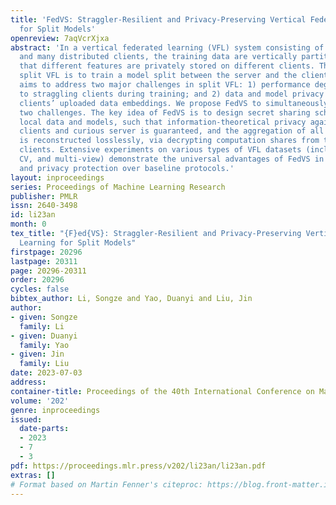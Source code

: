 ```yaml
---
title: 'FedVS: Straggler-Resilient and Privacy-Preserving Vertical Federated Learning
  for Split Models'
openreview: 7aqVcrXjxa
abstract: 'In a vertical federated learning (VFL) system consisting of a central server
  and many distributed clients, the training data are vertically partitioned such
  that different features are privately stored on different clients. The problem of
  split VFL is to train a model split between the server and the clients. This paper
  aims to address two major challenges in split VFL: 1) performance degradation due
  to straggling clients during training; and 2) data and model privacy leakage from
  clients’ uploaded data embeddings. We propose FedVS to simultaneously address these
  two challenges. The key idea of FedVS is to design secret sharing schemes for the
  local data and models, such that information-theoretical privacy against colluding
  clients and curious server is guaranteed, and the aggregation of all clients’ embeddings
  is reconstructed losslessly, via decrypting computation shares from the non-straggling
  clients. Extensive experiments on various types of VFL datasets (including tabular,
  CV, and multi-view) demonstrate the universal advantages of FedVS in straggler mitigation
  and privacy protection over baseline protocols.'
layout: inproceedings
series: Proceedings of Machine Learning Research
publisher: PMLR
issn: 2640-3498
id: li23an
month: 0
tex_title: "{F}ed{VS}: Straggler-Resilient and Privacy-Preserving Vertical Federated
  Learning for Split Models"
firstpage: 20296
lastpage: 20311
page: 20296-20311
order: 20296
cycles: false
bibtex_author: Li, Songze and Yao, Duanyi and Liu, Jin
author:
- given: Songze
  family: Li
- given: Duanyi
  family: Yao
- given: Jin
  family: Liu
date: 2023-07-03
address: 
container-title: Proceedings of the 40th International Conference on Machine Learning
volume: '202'
genre: inproceedings
issued:
  date-parts:
  - 2023
  - 7
  - 3
pdf: https://proceedings.mlr.press/v202/li23an/li23an.pdf
extras: []
# Format based on Martin Fenner's citeproc: https://blog.front-matter.io/posts/citeproc-yaml-for-bibliographies/
---
```

